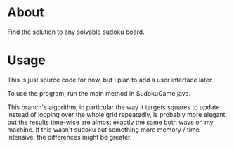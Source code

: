 # About
Find the solution to any solvable sudoku board.

# Usage
This is just source code for now, but I plan to add a user interface later. 

To use the program, run the main method in SudokuGame.java.

This branch's algorithm, in particular the way it targets squares to update instead of looping over the whole grid repeatedly, is probably more elegant, but the results time-wise are almost exactly the same both ways on my machine. If this wasn't sudoku but something more memory / time intensive, the differences might be greater.
